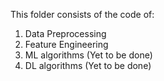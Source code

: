 This folder consists of the code of:
1. Data Preprocessing
2. Feature Engineering
3. ML algorithms (Yet to be done)
4. DL algorithms (Yet to be done)
